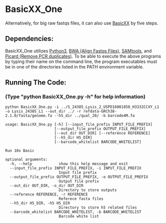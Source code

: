 # BasicXX_One
Alternatively, for big raw fastqs files, it can also use <a href="https://github.com/maiziex/BasicXX">BasicXX</a> by five steps.

## Dependencies:
BasicXX_One utilizes <a href="https://www.python.org/downloads/">Python3</a>, <a href="http://bio-bwa.sourceforge.net/">BWA (Align Fastqs Files)</a>, <a href="http://samtools.sourceforge.net/">SAMtools</a>, and <a href="http://broadinstitute.github.io/picard/">Picard (Remove PCR duplicates)</a>. To be able to execute the above programs by typing their name on the command line, the program executables must be in one of the directories listed in the PATH environment variable.

## Running The Code:
### (Type "python BasicXX_One.py -h" for help information)
```
python BasicXX_One.py -i ../S_24385_Lysis_2_USPD16081850_H3332CCXY_L1 -o Lysis_24385_L1 --out_dir ../ -r refdata-GRCh38-2.1.0/fasta/genome.fa --h5_dir ../qual_20/ -b barcode4M.fa
```
```
usage: BasicXX_One.py [-h] [--input_file_prefix INPUT_FILE_PREFIX]
                      [--output_file_prefix OUTPUT_FILE_PREFIX]
                      [--out_dir OUT_DIR] [--reference REFERENCE]
                      [--h5_dir H5_DIR]
                      [--barcode_whitelist BARCODE_WHITELIST]

Run 10x Basic

optional arguments:
  -h, --help            show this help message and exit
  --input_file_prefix INPUT_FILE_PREFIX, -i INPUT_FILE_PREFIX
                        Input file prefix
  --output_file_prefix OUTPUT_FILE_PREFIX, -o OUTPUT_FILE_PREFIX
                        Output file prefix
  --out_dir OUT_DIR, -o_dir OUT_DIR
                        Directory to store outputs
  --reference REFERENCE, -r REFERENCE
                        Referece fasta files
  --h5_dir H5_DIR, -h5 H5_DIR
                        Directory to store h5 related files
  --barcode_whitelist BARCODE_WHITELIST, -b BARCODE_WHITELIST
                        Barcode white list

```

